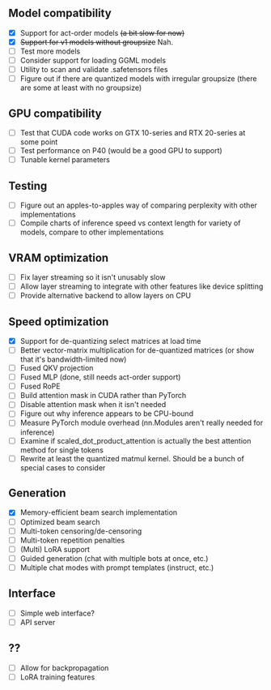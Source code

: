 ## Model compatibility

- [x] Support for act-order models ~~(a bit slow for now)~~
- [x] ~~Support for v1 models without groupsize~~ Nah.
- [ ] Test more models
- [ ] Consider support for loading GGML models
- [ ] Utility to scan and validate .safetensors files
- [ ] Figure out if there are quantized models with irregular groupsize (there are some at least with no groupsize)

## GPU compatibility

- [ ] Test that CUDA code works on GTX 10-series and RTX 20-series at some point
- [ ] Test performance on P40 (would be a good GPU to support)
- [ ] Tunable kernel parameters

## Testing

- [ ] Figure out an apples-to-apples way of comparing perplexity with other implementations
- [ ] Compile charts of inference speed vs context length for variety of models, compare to other implementations

## VRAM optimization

- [ ] Fix layer streaming so it isn't unusably slow
- [ ] Allow layer streaming to integrate with other features like device splitting
- [ ] Provide alternative backend to allow layers on CPU

## Speed optimization

- [x] Support for de-quantizing select matrices at load time
- [ ] Better vector-matrix multiplication for de-quantized matrices (or show that it's bandwidth-limited now)
- [ ] Fused QKV projection
- [ ] Fused MLP (done, still needs act-order support)
- [ ] Fused RoPE
- [ ] Build attention mask in CUDA rather than PyTorch
- [ ] Disable attention mask when it isn't needed
- [ ] Figure out why inference appears to be CPU-bound
- [ ] Measure PyTorch module overhead (nn.Modules aren't really needed for inference)
- [ ] Examine if scaled_dot_product_attention is actually the best attention method for single tokens
- [ ] Rewrite at least the quantized matmul kernel. Should be a bunch of special cases to consider  

## Generation

- [x] Memory-efficient beam search implementation
- [ ] Optimized beam search
- [ ] Multi-token censoring/de-censoring
- [ ] Multi-token repetition penalties
- [ ] (Multi) LoRA support
- [ ] Guided generation (chat with multiple bots at once, etc.)
- [ ] Multiple chat modes with prompt templates (instruct, etc.)

## Interface

- [ ] Simple web interface?
- [ ] API server 

## ??

- [ ] Allow for backpropagation
- [ ] LoRA training features